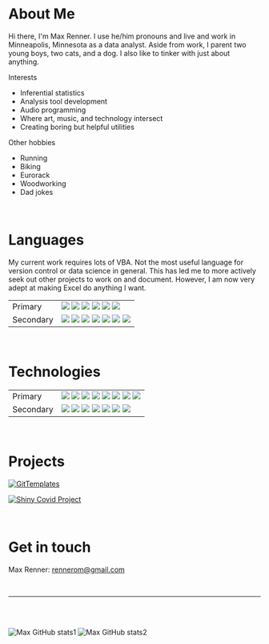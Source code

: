 # About Me

Hi there, I'm Max Renner. I use he/him pronouns and live and work in Minneapolis, Minnesota as a data analyst. Aside from work, I parent two young boys, two cats, and a dog. I also like to tinker with just about anything. 

Interests
- Inferential statistics
- Analysis tool development
- Audio programming
- Where art, music, and technology intersect
- Creating boring but helpful utilities
  
Other hobbies
- Running
- Biking
- Eurorack
- Woodworking
- Dad jokes

<br>

# Languages
My current work requires lots of VBA. Not the most useful language for version control or data science in general. This has led me to more actively seek out other projects to work on and document. However, I am now very adept at making Excel do anything I want.

<table>
<tr>
    <td>Primary</td>
    <td>
        <img src="https://img.shields.io/badge/VBA-0078D4?style=sqaure&logo=microsoft&logoColor=white"></img>
        <img src="https://img.shields.io/badge/sql-CC2927?style=sqaure&logo=microsoft%20sql%20server&logoColor=white"></img>
        <img src="https://img.shields.io/badge/powershell-191970?style=sqaure&logo=powershell&logoColor=white"></img>
        <img src="https://img.shields.io/badge/shell_script-%23121011.svg?style=sqaure&logo=gnu-bash&logoColor=white"></img>
        <img src="https://img.shields.io/badge/r-%23276DC3.svg?style=sqaure&logo=r&logoColor=white"></img>
        <img src="https://img.shields.io/badge/python-%2314354C.svg?style=sqaure&logo=python&logoColor=white"></img>
    </td>
</tr>
<tr></tr>
<tr>
    <td>Secondary</td>
    <td>
        <img src="https://img.shields.io/badge/c-%2300599C.svg?style=sqaure&logo=c&logoColor=white"></img>
        <img src="https://img.shields.io/badge/c++-%2300599C.svg?style=sqaure&logo=c%2B%2B&logoColor=white)"></img>
        <img src="https://img.shields.io/badge/lua-%232C2D72.svg?style=sqaure&logo=lua&logoColor=white"></img>
        <img src="https://img.shields.io/badge/HTML5-E34F26?style=sqaure&logo=html5&logoColor=white"></img>
        <img src="https://img.shields.io/badge/CSS-239120?&style=sqaure&logo=css3&logoColor=white"></img>
        <img src="https://img.shields.io/badge/javascript-%23323330.svg?style=sqaure&logo=javascript&logoColor=%23F7DF1E"></img>
        <img src="https://img.shields.io/badge/typescript-%23007ACC.svg?style=sqaure&logo=typescript&logoColor=white"></img>
    </td>
</tr>
</table>

<br>

# Technologies

<table>
<tr>
    <td>Primary</td>
    <td>
        <img src="https://img.shields.io/badge/SAP%20BusinessObjects%20Web%20Intelligence-white?style=sqaure&logo=SAP&logoColor=blue"></img>
        <img src="https://img.shields.io/badge/VisualStudioCode-0078d7.svg?style=sqaure&logo=visual-studio-code&logoColor=white"></img>
        <img src="https://img.shields.io/badge/RStudio-blue?style=sqaure&logo=RStudio&labelColor=white"></img>
        <img src="https://img.shields.io/badge/Microsoft_SQL_Server-CC2927?style=sqaure&logo=microsoft-sql-server&logoColor=white"></img>
        <img src="https://img.shields.io/badge/PowerBI-F2C811?style=sqaure&logo=Power%20BI&logoColor=white"></img>
        <img src="https://img.shields.io/badge/Microsoft_SharePoint-0078D4?style=sqaure&logo=microsoft-sharepoint&logoColor=white"></img>
        <img src="https://img.shields.io/badge/jira-%230A0FFF.svg?style=sqaure&logo=jira&logoColor=white"></img>
        <img src="https://img.shields.io/badge/Shiny-blue?style=sqaure&logo=RSTUDIO&labelColor=white"></img>
    </td>
</tr>
<tr></tr>
<tr>
    <td>Secondary</td>
    <td>
        <img src="https://img.shields.io/badge/docker-%230db7ed.svg?style=sqaure&logo=docker&logoColor=white"></img>
        <img src="https://img.shields.io/badge/-Arduino-00979D?style=sqaure&logo=Arduino&logoColor=white"></img>
        <img src="https://img.shields.io/badge/node.js-%2343853D.svg?style=sqaure&logo=node.js&logoColor=white"></img>
        <img src="https://img.shields.io/badge/NPM-%23000000.svg?style=sqaure&logo=npm&logoColor=white"></img>
        <img src="https://img.shields.io/badge/vuejs-%2335495e.svg?style=sqaure&logo=vuedotjs&logoColor=%234FC08D"></img>
        <img src="https://img.shields.io/badge/bootstrap-%23563D7C.svg?style=sqaure&logo=bootstrap&logoColor=white"></img>
        <img src="https://img.shields.io/badge/Electron-191970?style=sqaure&logo=Electron&logoColor=white"></img>
    </td>
</tr>
</table>

<br>

# Projects
[![GitTemplates](https://img.shields.io/badge/PowerShell-191970?style=for-the-badge&logo=powershell&labelColor=white&label=GitTemplates)](https://github.com/rennerom/GitTemplates)<p> <p>
[![Shiny Covid Project](https://img.shields.io/badge/Shiny-blue?style=for-the-badge&logo=RSTUDIO&labelColor=white&label=Covid-19-Minnesota-Counties)](https://github.com/rennerom/COVID-19-Minnesota-Counties)


<br>

# Get in touch
Max Renner: rennerom@gmail.com
<!--<p float="left">
  <a href="mailto:rennerom@gmail.com"><img src="https://img.shields.io/badge/-rennerom@gmail.com-D14836?style=flat&logo=Gmail&logoColor=white&label=gmail" (mailto:rennerom@gmail.com) /></a>
  <a href = "https://www.instagram.com/ottomaxrenner/"> <img src="https://img.shields.io/badge/-@ottomaxrenner-E4405F?style=flat&logo=Instagram&logoColor=white&label=instagram" /></a>
  <a href = "https://maxrenner.bandcamp.com/"> <img src="https://img.shields.io/badge/Max%20Renner-348294?style=flat&logo=bandcamp&logoColor=white&label=bandcamp" /></a>
</p>-->
<br>

---
<br>
<br>

![Max GitHub stats1](https://github-readme-stats.vercel.app/api?username=rennerom&theme=calm&hide_border=true)
![Max GitHub stats2](https://github-readme-stats.vercel.app/api/top-langs/?username=rennerom&theme=calm&hide_border=true)

